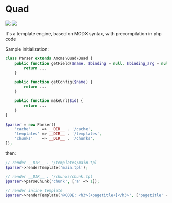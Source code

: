 # Quad

<img src="https://travis-ci.org/amcms/quad.svg?branch=master">
<img src="https://img.shields.io/badge/PHP-%3E=5.6-green.svg?php=5.6">

It's a template engine, based on MODX syntax, with precompilation in php code

Sample initialization:

```php
class Parser extends Amcms\Quad\Quad {
    public function getField($name, $binding = null, $binding_arg = null) {
        return ...
    }

    public function getConfig($name) {
        return ...
    }

    public function makeUrl($id) {
        return ...
    }
}

$parser = new Parser([
    'cache'     => __DIR__ . '/cache',
    'templates' => __DIR__ . '/templates',
    'chunks'    => __DIR__ . '/chunks',
]);
```
then:
```php
// render __DIR__ . '/templates/main.tpl
$parser->renderTemplate('main.tpl');

// render __DIR__ . '/chunks/chunk.tpl
$parser->parseChunk('chunk', ['a' => 1]);

// render inline template
$parser->renderTemplate('@CODE: <h3>[+pagetitle+]</h3>', ['pagetitle' => 'test']);
```
